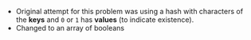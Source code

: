 * Original attempt for this problem was using a hash with characters of the
  __keys__ and `0` or `1` has __values__ (to indicate existence).
* Changed to an array of booleans   
